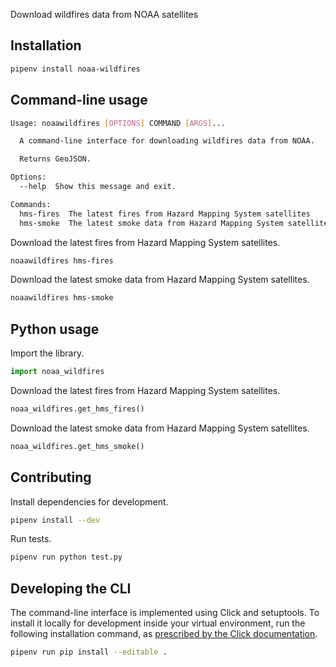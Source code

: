 Download wildfires data from NOAA satellites

## Installation

```sh
pipenv install noaa-wildfires
```

## Command-line usage

```sh
Usage: noaawildfires [OPTIONS] COMMAND [ARGS]...

  A command-line interface for downloading wildfires data from NOAA.

  Returns GeoJSON.

Options:
  --help  Show this message and exit.

Commands:
  hms-fires  The latest fires from Hazard Mapping System satellites
  hms-smoke  The latest smoke data from Hazard Mapping System satellites
```

Download the latest fires from Hazard Mapping System satellites.

```sh
noaawildfires hms-fires
```

Download the latest smoke data from Hazard Mapping System satellites.

```sh
noaawildfires hms-smoke
```

## Python usage

Import the library.

```python
import noaa_wildfires
```

Download the latest fires from Hazard Mapping System satellites.

```python
noaa_wildfires.get_hms_fires()
```

Download the latest smoke data from Hazard Mapping System satellites.

```python
noaa_wildfires.get_hms_smoke()
```

## Contributing

Install dependencies for development.

```sh
pipenv install --dev
```

Run tests.

```sh
pipenv run python test.py
```

## Developing the CLI

The command-line interface is implemented using Click and setuptools. To install it locally for development inside your virtual environment, run the following installation command, as [prescribed by the Click documentation](https://click.palletsprojects.com/en/7.x/setuptools/#setuptools-integration).

```sh
pipenv run pip install --editable .
```
